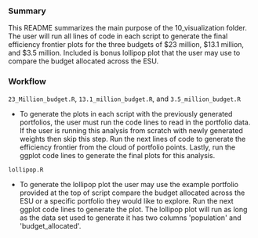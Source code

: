 ### Summary
This README summarizes the main purpose of the 10_visualization folder. The user will run all lines of code in each script to generate the final efficiency frontier plots for the three budgets of $23 million, $13.1 million, and $3.5 million. Included is bonus lollipop plot that the user may use to compare the budget allocated across the ESU.

### Workflow
`23_Million_budget.R`, `13.1_million_budget.R`, and `3.5_million_budget.R`

- To generate the plots in each script with the previously generated portfolios, the user must run the code lines to read in the portfolio data. If the user is running this analysis from scratch with newly generated weights then skip this step. Run the next lines of code to generate the efficiency frontier from the cloud of portfolio points. Lastly, run the ggplot code lines to generate the final plots for this analysis. 

`lollipop.R`

- To generate the lollipop plot the user may use the example portfolio provided at the top of script compare the budget allocated across the ESU or a specific portfolio they would like to explore. Run the next ggplot code lines to generate the plot. The lollipop plot will run as long as the data set used to generate it has two columns 'population' and 'budget_allocated'.  

